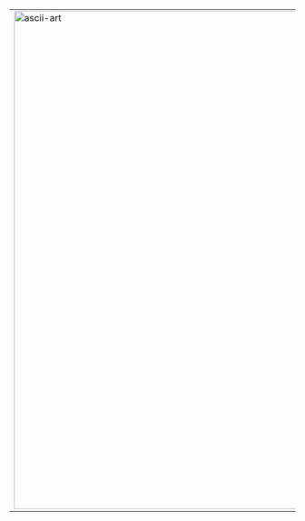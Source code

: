 <table>
  <tr>
    <td>
      <img width="659" height="876" alt="ascii-art" src="https://github.com/user-attachments/assets/56749043-bee2-4afd-9de5-d6fb7da64d9d" />
    </td>
    <td>
<pre><b>📧 shuhailycasan@gmail.com</b>

<b>🧠 IDE:</b> PhpStorm, VSCode 1.96.0
<b>💻 Languages.Programming:</b> Php, Python, Java, JavaScript, R
<b>🖥️ Languages.Computer:</b>    HTML, CSS, JSON
<b>🔧 Frameworks:</b>            Laravel, Vue, Livewire, Tailwind
&nbsp;&nbsp;&nbsp;&nbsp;&nbsp;&nbsp;&nbsp;&nbsp;&nbsp;&nbsp;&nbsp;&nbsp;&nbsp;&nbsp;&nbsp;&nbsp;&nbsp;&nbsp;&nbsp;&nbsp;&nbsp;&nbsp;&nbsp;&nbsp;&nbsp;&nbsp;&nbsp;Bootstrap, Alpine.js, Streamlit
<b>💼 Tech Stack:</b>            PHP, Laravel, Livewire, MySQL, Bootstrap
<b>🛠 Tech.Tools:</b>             Git, GitHub, Insomnia, MySQL, Composer
&nbsp;&nbsp;&nbsp;&nbsp;&nbsp;&nbsp;&nbsp;&nbsp;&nbsp;&nbsp;&nbsp;&nbsp;&nbsp;&nbsp;&nbsp;&nbsp;&nbsp;&nbsp;&nbsp;&nbsp;&nbsp;&nbsp;&nbsp;&nbsp;&nbsp;&nbsp;&nbsp;Laravel Artisan, Chrome DevTools, XAMPP
<b>🗣️ Languages.Real:</b>        Filipino, English

<b>📇 Contact:</b>
   Email:       shuhailycasan@gmail.com
   LinkedIn:    [shuhailycasan](https://www.linkedin.com/in/shuhailycasan/)
   Facebook:    [shuhailycasan](https://www.facebook.com/shuhaily.casan/)
<b>🚧 Currently Working On:</b>
   Laravel Livewire Projects,  Blade & PHP best practices
   Improving UI/UX with Bootstrap & AOS, Learning Git
   
<b>🌱 Learning Goals:</b>
   Understand Laravel deeply, write clean/testable PHP code, 
   explore backend APIs & DB design, become job-ready 
   as a junior dev

   
</pre>
    </td>
  </tr>
</table>
